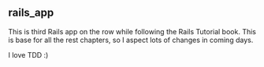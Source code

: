 ## rails_app
This is third Rails app on the row while following the Rails Tutorial book. This is base for all the rest chapters, so I aspect lots of changes in coming days.

I love TDD :)
